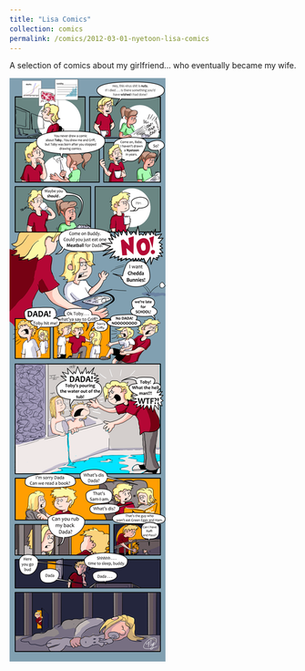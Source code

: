 ```yaml
---
title: "Lisa Comics"
collection: comics
permalink: /comics/2012-03-01-nyetoon-lisa-comics
---
```

A selection of comics about my girlfriend... who eventually became my wife.

![TobyToon](../images/comics/nyetoon/nyetoon_TobyToon_6.5.20_final-1.png)
